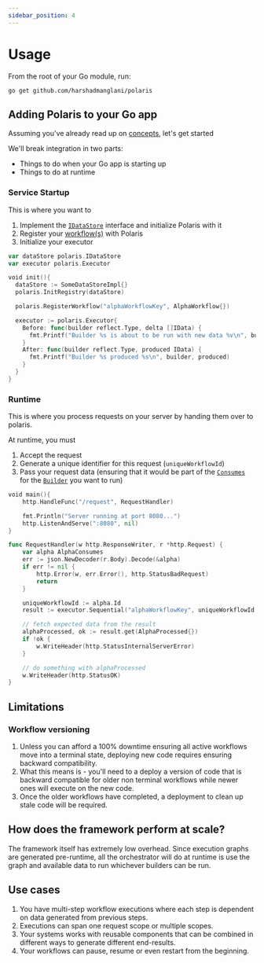 ```yaml
---
sidebar_position: 4
---
```

# Usage

From the root of your Go module, run:
```
go get github.com/harshadmanglani/polaris
```
## Adding Polaris to your Go app

Assuming you've already read up on <a href="/polaris/concepts/polaris">concepts</a>, let's get started

We'll break integration in two parts:
- Things to do when your Go app is starting up
- Things to do at runtime

### Service Startup

This is where you want to 
1. Implement the <a href="/polaris/concepts/datastore">`IDataStore`</a> interface and initialize Polaris with it
2. Register your <a href="/polaris/concepts/workflow">workflow(s)</a> with Polaris
3. Initialize your executor

```go
var dataStore polaris.IDataStore
var executor polaris.Executor

void init(){
  dataStore := SomeDataStoreImpl{}
  polaris.InitRegistry(dataStore)

  polaris.RegisterWorkflow("alphaWorkflowKey", AlphaWorkflow{})

  executor := polaris.Executor{
    Before: func(builder reflect.Type, delta []IData) {
      fmt.Printf("Builder %s is about to be run with new data %v\n", builder, delta)
    }
    After: func(builder reflect.Type, produced IData) {
      fmt.Printf("Builder %s produced %s\n", builder, produced)
    }
  }
}
```
### Runtime

This is where you process requests on your server by handing them over to polaris.

At runtime, you must
1. Accept the request
2. Generate a unique identifier for this request (`uniqueWorkflowId`)
3. Pass your request data (ensuring that it would be part of the <a href="/polaris/concepts/builder#:~:text=of%20the%20builder.-,Consumes,-%2D%20A%20set%20of">`Consumes`</a> for the <a href="/polaris/concepts/builder">`Builder`</a> you want to run)

```go
void main(){
    http.HandleFunc("/request", RequestHandler)

    fmt.Println("Server running at port 8080...")
    http.ListenAndServe(":8080", nil)
}

func RequestHandler(w http.ResponseWriter, r *http.Request) {
    var alpha AlphaConsumes
    err := json.NewDecoder(r.Body).Decode(&alpha)
    if err != nil {
        http.Error(w, err.Error(), http.StatusBadRequest)
        return
    }

    uniqueWorkflowId := alpha.Id
    result := executor.Sequential("alphaWorkflowKey", uniqueWorkflowId, alpha)

    // fetch expected data from the result
    alphaProcessed, ok := result.get(AlphaProcessed{})
    if !ok {
        w.WriteHeader(http.StatusInternalServerError)
    }

    // do something with alphaProcessed
    w.WriteHeader(http.StatusOK)
}
```

## Limitations
### Workflow versioning
1. Unless you can afford a 100% downtime ensuring all active workflows move into a terminal state, deploying new code requires ensuring backward compatibility.
2. What this means is - you'll need to a deploy a version of code that is backward compatible for older non terminal workflows while newer ones will execute on the new code.
3. Once the older workflows have completed, a deployment to clean up stale code will be required.

## How does the framework perform at scale?
The framework itself has extremely low overhead. Since execution graphs are generated pre-runtime, all the orchestrator will do at runtime is use the graph and available data to run whichever builders can be run. 

## Use cases
1. You have multi-step workflow executions where each step is dependent on data generated from previous steps.
2. Executions can span one request scope or multiple scopes.
3. Your systems works with reusable components that can be combined in different ways to generate different end-results.
4. Your workflows can pause, resume or even restart from the beginning.
